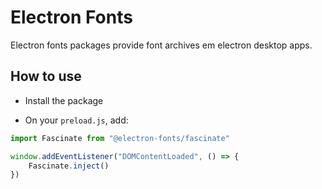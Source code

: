# Electron Fonts

Electron fonts packages provide font archives em electron desktop apps.

## How to use

* Install the package

* On your `preload.js`, add:

```ts
import Fascinate from "@electron-fonts/fascinate"

window.addEventListener("DOMContentLoaded", () => {
    Fascinate.inject()
})
```